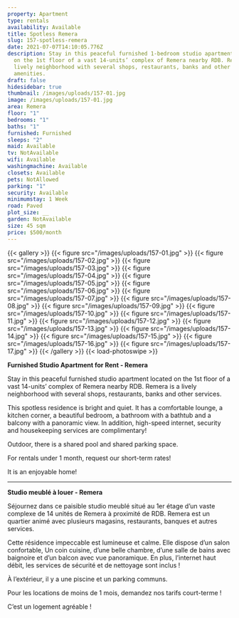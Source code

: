 ```yaml
---
property: Apartment
type: rentals
availability: Available
title: Spotless Remera
slug: 157-spotless-remera
date: 2021-07-07T14:10:05.776Z
description: Stay in this peaceful furnished 1-bedroom studio apartment located
  on the 1st floor of a vast 14-units’ complex of Remera nearby RDB. Remera is a
  lively neighborhood with several shops, restaurants, banks and other
  amenities.
draft: false
hidesidebar: true
thumbnail: /images/uploads/157-01.jpg
image: /images/uploads/157-01.jpg
area: Remera
floor: "1"
bedrooms: "1"
baths: "1"
furnished: Furnished
sleeps: "2"
maid: Available
tv: NotAvailable
wifi: Available
washingmachine: Available
closets: Available
pets: NotAllowed
parking: "1"
security: Available
minimumstay: 1 Week
road: Paved
plot_size: __
garden: NotAvailable
size: 45 sqm
price: $500/month
---
```

{{< gallery >}}
{{< figure src="/images/uploads/157-01.jpg" >}}
{{< figure src="/images/uploads/157-02.jpg" >}}
{{< figure src="/images/uploads/157-03.jpg" >}}
{{< figure src="/images/uploads/157-04.jpg" >}}
{{< figure src="/images/uploads/157-05.jpg" >}}
{{< figure src="/images/uploads/157-06.jpg" >}}
{{< figure src="/images/uploads/157-07.jpg" >}}
{{< figure src="/images/uploads/157-08.jpg" >}}
{{< figure src="/images/uploads/157-09.jpg" >}}
{{< figure src="/images/uploads/157-10.jpg" >}}
{{< figure src="/images/uploads/157-11.jpg" >}}
{{< figure src="/images/uploads/157-12.jpg" >}}
{{< figure src="/images/uploads/157-13.jpg" >}}
{{< figure src="/images/uploads/157-14.jpg" >}}
{{< figure src="/images/uploads/157-15.jpg" >}}
{{< figure src="/images/uploads/157-16.jpg" >}}
{{< figure src="/images/uploads/157-17.jpg" >}}
{{< /gallery >}}
{{< load-photoswipe >}}

**Furnished Studio Apartment for Rent - Remera**

Stay in this peaceful furnished studio apartment located on the 1st floor of a vast 14-units’ complex of Remera nearby RDB. Remera is a lively neighborhood with several shops, restaurants, banks and other services.

This spotless residence is bright and quiet. It has a comfortable lounge, a kitchen corner, a beautiful bedroom, a bathroom with a bathtub and a balcony with a panoramic view. In addition, high-speed internet, security and housekeeping services are complimentary!

Outdoor, there is a shared pool and shared parking space. 

For rentals under 1 month, request our short-term rates!

It is an enjoyable home! 

- - -

**Studio meublé à louer - Remera**

Séjournez dans ce paisible studio meublé situé au 1er étage d’un vaste complexe de 14 unités de Remera à proximité de RDB. Remera est un quartier animé avec plusieurs magasins, restaurants, banques et autres services.

Cette résidence impeccable est lumineuse et calme. Elle dispose d’un salon confortable, Un coin cuisine, d’une belle chambre, d’une salle de bains avec baignoire et d’un balcon avec vue panoramique. En plus, l’internet haut débit, les services de sécurité et de nettoyage sont inclus !

À l’extérieur, il y a une piscine et un parking communs.

Pour les locations de moins de 1 mois, demandez nos tarifs court-terme !

C’est un logement agréable !